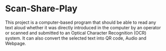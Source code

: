 # Scan-Share-Play
This project is a computer-based program that should be able to read any text aloud whether it was directly introduced in the computer by an operator or scanned and submitted to an Optical Character Recognition (OCR) system. It can also convert the selected text into QR code, Audio and Webpage.
